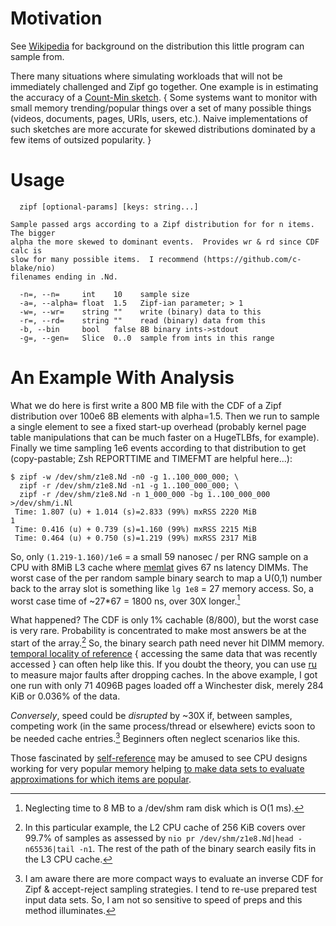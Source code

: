 Motivation
==========
See [Wikipedia](https://en.wikipedia.org/wiki/Zipf's_law) for background on the
distribution this little program can sample from.

There many situations where simulating workloads that will not be immediately
challenged and Zipf go together.  One example is in estimating the accuracy of a
[Count-Min sketch](https://en.wikipedia.org/wiki/Count%E2%80%93min_sketch).
{ Some systems want to monitor with small memory trending/popular things over a
set of many possible things (videos, documents, pages, URIs, users, etc.).
Naive implementations of such sketches are more accurate for skewed
distributions dominated by a few items of outsized popularity. }

Usage
=====
```
  zipf [optional-params] [keys: string...]

Sample passed args according to a Zipf distribution for for n items.  The bigger
alpha the more skewed to dominant events.  Provides wr & rd since CDF calc is
slow for many possible items.  I recommend (https://github.com/c-blake/nio)
filenames ending in .Nd.

  -n=, --n=     int    10    sample size
  -a=, --alpha= float  1.5   Zipf-ian parameter; > 1
  -w=, --wr=    string ""    write (binary) data to this
  -r=, --rd=    string ""    read (binary) data from this
  -b, --bin     bool   false 8B binary ints->stdout
  -g=, --gen=   Slice  0..0  sample from ints in this range
```

An Example With Analysis
========================
What we do here is first write a 800 MB file with the CDF of a Zipf distribution
over 100e6 8B elements with alpha=1.5.  Then we run to sample a single element
to see a fixed start-up overhead (probably kernel page table manipulations that
can be much faster on a HugeTLBfs, for example).  Finally we time sampling 1e6
events according to that distribution to get (copy-pastable; Zsh REPORTTIME and
TIMEFMT are helpful here...):
```
$ zipf -w /dev/shm/z1e8.Nd -n0 -g 1..100_000_000; \
  zipf -r /dev/shm/z1e8.Nd -n1 -g 1..100_000_000; \
  zipf -r /dev/shm/z1e8.Nd -n 1_000_000 -bg 1..100_000_000 >/dev/shm/i.Nl
 Time: 1.807 (u) + 1.014 (s)=2.833 (99%) mxRSS 2220 MiB
1
 Time: 0.416 (u) + 0.739 (s)=1.160 (99%) mxRSS 2215 MiB
 Time: 0.464 (u) + 0.750 (s)=1.219 (99%) mxRSS 2317 MiB
```
So, only `(1.219-1.160)/1e6` = a small 59 nanosec / per RNG sample on a CPU with
8MiB L3 cache where [memlat](memlat.md) gives 67 ns latency DIMMs.  The worst
case of the per random sample binary search to map a U(0,1) number back to the
array slot is something like `lg 1e8` = 27 memory access.  So, a worst case time
of ~27\*67 = 1800 ns, over 30X longer.[^1]

What happened?  The CDF is only 1% cachable (8/800), but the worst case is very
rare.  Probability is concentrated to make most answers be at the start of the
array.[^2]  So, the binary search path need never hit DIMM memory.  [temporal
locality of reference](https://en.wikipedia.org/wiki/Locality_of_reference) {
accessing the same data that was recently accessed } can often help like this.
If you doubt the theory, you can use [ru](ru.md) to measure major faults after
dropping caches.  In the above example, I got one run with only 71 4096B pages
loaded off a Winchester disk, merely 284 KiB or 0.036% of the data.

*Conversely*, speed could be *disrupted* by ~30X if, between samples, competing
work (in the same process/thread or elsewhere) evicts soon to be needed cache
entries.[^3]  Beginners often neglect scenarios like this.

Those fascinated by [self-reference](https://en.wikipedia.org/wiki/Ouroboros)
may be amused to see CPU designs working for very popular memory helping [to make
data sets to evaluate approximations for which items are popular](#motivation).

[^1]: Neglecting time to 8 MB to a /dev/shm ram disk which is O(1 ms).

[^2]: In this particular example, the L2 CPU cache of 256 KiB covers over 99.7%
of samples as assessed by `nio pr /dev/shm/z1e8.Nd|head -n65536|tail -n1`.  The
rest of the path of the binary search easily fits in the L3 CPU cache.

[^3]: I am aware there are more compact ways to evaluate an inverse CDF for Zipf
& accept-reject sampling strategies.  I tend to re-use prepared test input data
sets.  So, I am not so sensitive to speed of preps and this method illuminates.
